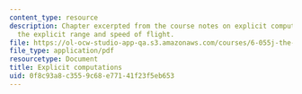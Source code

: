 ```yaml
---
content_type: resource
description: Chapter excerpted from the course notes on explicit computations, and
  the explicit range and speed of flight.
file: https://ol-ocw-studio-app-qa.s3.amazonaws.com/courses/6-055j-the-art-of-approximation-in-science-and-engineering-spring-2008/0f8c93a8c3559c68e77141f23f5eb653_mar19.pdf
file_type: application/pdf
resourcetype: Document
title: Explicit computations
uid: 0f8c93a8-c355-9c68-e771-41f23f5eb653
---
```

